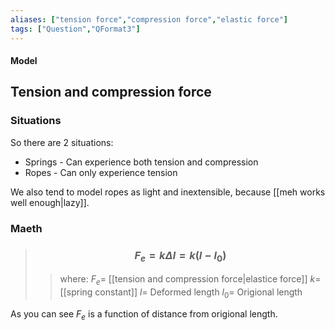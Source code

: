 ```yaml
---
aliases: ["tension force","compression force","elastic force"]
tags: ["Question","QFormat3"]
---
```


#### Model
## Tension and compression force
### Situations
So there are 2 situations:
- Springs - Can experience both tension and compression
- Ropes - Can only experience tension

We also tend to model ropes as light and inextensible, because [[meh works well enough|lazy]].

### Maeth

> ### $$ F_{e} = k\Delta l = k (l-l_{0}) $$ 
>> where:
>> $F_{e}=$ [[tension and compression force|elastice force]]
>> $k=$ [[spring constant]]
>> $l=$ Deformed length
>> $l_{0}=$ Origional length

As you can see $F_e$ is a function of distance from origional length.